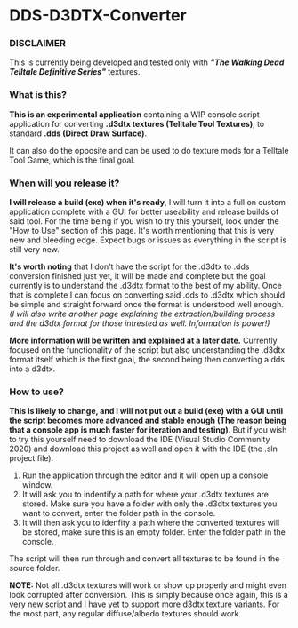 # DDS-D3DTX-Converter

### DISCLAIMER

This is currently being developed and tested only with ***"The Walking Dead Telltale Definitive Series"*** textures.

### What is this?

**This is an experimental application** containing a WIP console script application for converting **.d3dtx textures (Telltale Tool Textures)**, to standard **.dds (Direct Draw Surface)**. 

It can also do the opposite and can be used to do texture mods for a Telltale Tool Game, which is the final goal.

### When will you release it?

**I will release a build (exe) when it's ready**, I will turn it into a full on custom application complete with a GUI for better useability and release builds of said tool. For the time being if you wish to try this yourself, look under the "How to Use" section of this page. It's worth mentioning that this is very new and bleeding edge. Expect bugs or issues as everything in the script is still very new.

**It's worth noting** that I don't have the script for the .d3dtx to .dds conversion finished just yet, it will be made and complete but the goal currently is to understand the .d3dtx format to the best of my ability. Once that is complete I can focus on converting said .dds to .d3dtx which should be simple and straight forward once the format is understood well enough. *(I will also write another page explaining the extraction/building process and the d3dtx format for those intrested as well. Information is power!)*

**More information will be written and explained at a later date.** Currently focused on the functionality of the script but also understanding the .d3dtx format itself which is the first goal, the second being then converting a dds into a d3dtx.

### How to use?

**This is likely to change, and I will not put out a build (exe) with a GUI until the script becomes more advanced and stable enough (The reason being that a console app is much faster for iteration and testing)**. But if you wish to try this yourself need to download the IDE (Visual Studio Community 2020) and download this project as well and open it with the IDE (the .sln project file).

1. Run the application through the editor and it will open up a console window. 
2. It will ask you to indentify a path for where your .d3dtx textures are stored. Make sure you have a folder with only the .d3dtx textures you want to convert, enter the folder path in the console.
3. It will then ask you to idenfity a path where the converted textures will be stored, make sure this is an empty folder. Enter the folder path in the console.

The script will then run through and convert all textures to be found in the source folder. 

**NOTE:** Not all .d3dtx textures will work or show up properly and might even look corrupted after conversion. This is simply because once again, this is a very new script and I have yet to support more d3dtx texture variants. For the most part, any regular diffuse/albedo textures should work.
